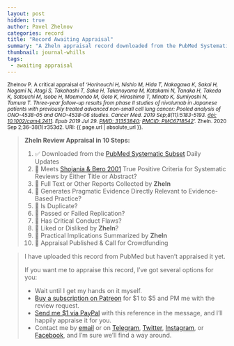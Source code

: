 ```yaml
---
layout: post
hidden: true
author: Pavel Zhelnov
categories: record
title: "Record Awaiting Appraisal"
summary: "A Zheln appraisal record downloaded from the PubMed Systematic Subset daily updates."
thumbnail: journal-whills
tags:
 - awaiting appraisal
---
```


<small id="citation">Zhelnov P. A critical appraisal of _‘Horinouchi H, Nishio M, Hida T, Nakagawa K, Sakai H, Nogami N, Atagi S, Takahashi T, Saka H, Takenoyama M, Katakami N, Tanaka H, Takeda K, Satouchi M, Isobe H, Maemondo M, Goto K, Hirashima T, Minato K, Sumiyoshi N, Tamura T. Three-year follow-up results from phase II studies of nivolumab in Japanese patients with previously treated advanced non-small cell lung cancer: Pooled analysis of ONO-4538-05 and ONO-4538-06 studies. Cancer Med. 2019 Sep;8(11):5183-5193. [doi: 10.1002/cam4.2411](https://doi.org/10.1002/cam4.2411). Epub 2019 Jul 29. [PMID: 31353840](https://pubmed.gov/31353840); [PMCID: PMC6718542](https://ncbi.nlm.nih.gov/pmc/PMC6718542)’._ Zheln. 2020 Sep 2;36–38(1):r353d2. URI: {{ page.url | absolute_url }}.</small>

> **Zheln Review Appraisal in 10 Steps:**
>
> 1. ✅ Downloaded from the [PubMed Systematic Subset](https://github.com/p1m-ortho/qs-global-ortho-search-queries/blob/global-sr-query/README.md) Daily Updates
> 2. 🔄 Meets [Shojania & Bero 2001](https://www.researchgate.net/publication/11820967_Taking_Advantage_of_the_Explosion_of_Systematic_Reviews_An_Efficient_MEDLINE_Search_Strategy) True Positive Criteria for Systematic Reviews by Either Title or Abstract?
> 3. 🔄 Full Text or Other Reports Collected by **Zheln**
> 4. 🔄 Generates Pragmatic Evidence Directly Relevant to Evidence-Based Practice?
> 5. 🔄 Is Duplicate?
> 6. 🔄 Passed or Failed Replication?
> 7. 🔄 Has Critical Conduct Flaws?
> 8. 🔄 Liked or Disliked by **Zheln**?
> 9. 🔄 Practical Implications Summarized by **Zheln**
> 10. 🔄 Appraisal Published & Call for Crowdfunding

> I have uploaded this record from PubMed but haven’t appraised it yet.
>
> If you want me to appraise this record, I’ve got several options for you:
> * Wait until I get my hands on it myself.
> * [Buy a subscription on Patreon](https://patreon.com/zheln) for $1 to $5 and PM me with the review request.
> * [Send me $1 via PayPal](https://paypal.me/pjelnov) with this reference in the message, and I’ll happily appraise it for you.
> * Contact me by [email](mailto:pavel@zheln.com) or on [Telegram](https://t.me/drzhelnov), [Twitter](https://twitter.com/drzhelnov), [Instagram](https://instagram.com/igzheln), or [Facebook](https://facebook.com/drzhelnov), and I’m sure we’ll find a way around.
